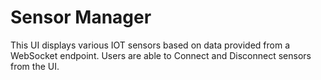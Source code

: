 # Sensor Manager

This UI displays various IOT sensors based on data provided from a WebSocket endpoint. Users are able to Connect and Disconnect sensors from the UI.
